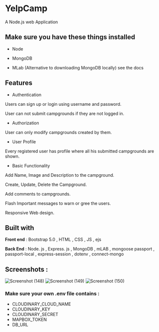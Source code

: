 
# YelpCamp

A Node.js web Application

## Make sure you have these things installed

- Node

- MongoDB

- MLab (Alternative to downloading MongoDB locally) see the docs

## Features

- Authentication

Users can sign up or login using username and password.

User can not submit campgrounds if they are not logged in.

- Authorization

User can only modify campgrounds created by them.

- User Profile

Every registered user has profile where all his submitted campgrounds are shown.

- Basic Functionality

Add Name, Image and Description to the campground.

Create, Update, Delete the Campground.

Add comments to campgrounds.

Flash Important messages to warn or gree the users.

Responsive Web design.

## Built with
**Front end** : Bootstrap 5.0 ,  HTML , CSS , JS , ejs

**Back End** : Node. js , Express. js , MongoDB , mLAB , mongoose 
passport , passport-local , express-session , dotenv , connect-mongo

## Screenshots :
![Screenshot (148)](https://user-images.githubusercontent.com/88723277/203745530-3d78d2a7-7ab5-4148-9a18-5e5ce7249eae.png)
![Screenshot (149)](https://user-images.githubusercontent.com/88723277/203745537-470cd895-d94f-4e62-9ec7-9942734117d0.png)
![Screenshot (150)](https://user-images.githubusercontent.com/88723277/203745544-f4b16a6b-0903-496a-8789-99378bb0b6ff.png)

### Make sure your own .env file contains :

- CLOUDINARY_CLOUD_NAME 
- CLOUDINARY_KEY 
- CLOUDINARY_SECRET 
- MAPBOX_TOKEN 
- DB_URL
